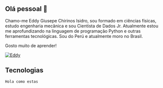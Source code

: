 ## Olá pessoal 👋

Chamo-me Eddy Giusepe Chirinos Isidro, sou formado em ciências físicas, estudo engenharia mecânica e sou Cientista de Dados Jr. Atualmente estou me aprofundizando na linguagem de programação Python e outras ferramentas tecnológicas. Sou do Perú e atualmente moro no Brasil.

Gosto muito de aprender!

[![Eddy](https://user-images.githubusercontent.com/69597971/133535417-bc5020dd-7040-4a87-8a77-7dca95cd4539.png)](https://www.linkedin.com/in/eddy-giusepe-chirinos-isidro-85a43a42/)


## Tecnologias 

```diff
Hola como estas
```
